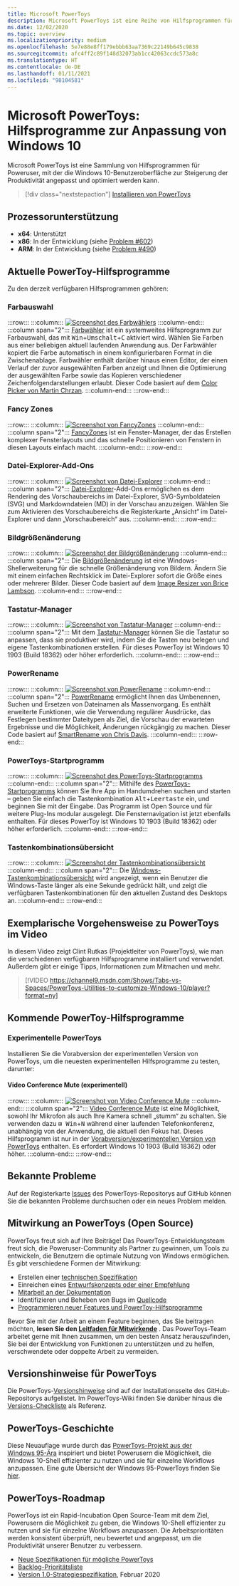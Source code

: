 ```yaml
---
title: Microsoft PowerToys
description: Microsoft PowerToys ist eine Reihe von Hilfsprogrammen für die Anpassung von Windows 10. Zu den Hilfsprogrammen gehören der Farbwähler (klicken Sie auf eine beliebige Stelle, um einen Farbwert zu übernehmen), FancyZones (Tastenkombinationen zur Positionierung von Fenstern in einem Rasterlayout), Datei-Explorer-Add-Ons (Vorschau von SVG- oder Markdown-Dateien), Bildgrößenänderung (Ändern der Größe eines oder mehrerer Bilder mit einem einfachen Rechtsklick), Tastatur-Manager (Umbelegung von Tasten oder Erstellen eigener Tastenkombinationen), PowerRename (massenhaftes Umbenennen mithilfe von Suchen und Ersetzen), PowerToys Run (Alt + Leertaste zum Starten von Anwendungen), eine Tastenkombinationsübersicht und vieles mehr.
ms.date: 12/02/2020
ms.topic: overview
ms.localizationpriority: medium
ms.openlocfilehash: 5e7e88e8ff179ebbb63aa7369c22149b645c9838
ms.sourcegitcommit: afc4ff2c89f148d32073ab1cc42063ccdc573a8c
ms.translationtype: HT
ms.contentlocale: de-DE
ms.lasthandoff: 01/11/2021
ms.locfileid: "98104581"
---
```

# <a name="microsoft-powertoys-utilities-to-customize-windows-10"></a>Microsoft PowerToys: Hilfsprogramme zur Anpassung von Windows 10

Microsoft PowerToys ist eine Sammlung von Hilfsprogrammen für Poweruser, mit der die Windows 10-Benutzeroberfläche zur Steigerung der Produktivität angepasst und optimiert werden kann.

> [!div class="nextstepaction"]
> [Installieren von PowerToys](install.md)

## <a name="processor-support"></a>Prozessorunterstützung

- **x64**: Unterstützt
- **x86**: In der Entwicklung (siehe [Problem #602](https://github.com/microsoft/PowerToys/issues/602))
- **ARM**: In der Entwicklung (siehe [Problem #490](https://github.com/microsoft/PowerToys/issues/490))

## <a name="current-powertoy-utilities"></a>Aktuelle PowerToy-Hilfsprogramme

Zu den derzeit verfügbaren Hilfsprogrammen gehören:

### <a name="color-picker"></a>Farbauswahl

:::row:::
    :::column:::
        [![Screenshot des Farbwählers](../images/pt-color-picker.png)](color-picker.md)
    :::column-end:::
    :::column span="2":::
        [Farbwähler](color-picker.md) ist ein systemweites Hilfsprogramm zur Farbauswahl, das mit <kbd>Win</kbd>+<kbd>Umschalt</kbd>+<kbd>C</kbd> aktiviert wird. Wählen Sie Farben aus einer beliebigen aktuell laufenden Anwendung aus. Der Farbwähler kopiert die Farbe automatisch in einem konfigurierbaren Format in die Zwischenablage. Farbwähler enthält darüber hinaus einen Editor, der einen Verlauf der zuvor ausgewählten Farben anzeigt und Ihnen die Optimierung der ausgewählten Farbe sowie das Kopieren verschiedener Zeichenfolgendarstellungen erlaubt. Dieser Code basiert auf dem [Color Picker von Martin Chrzan](https://github.com/martinchrzan/ColorPicker).
    :::column-end:::
:::row-end:::

### <a name="fancy-zones"></a>Fancy Zones

:::row:::
    :::column:::
        [![Screenshot von FancyZones](../images/pt-fancy-zones.png)](fancyzones.md)
    :::column-end:::
    :::column span="2":::
        [FancyZones](fancyzones.md) ist ein Fenster-Manager, der das Erstellen komplexer Fensterlayouts und das schnelle Positionieren von Fenstern in diesen Layouts einfach macht.
    :::column-end:::
:::row-end:::

### <a name="file-explorer-add-ons"></a>Datei-Explorer-Add-Ons

:::row:::
    :::column:::
        [![Screenshot von Datei-Explorer](../images/pt-file-explorer.png)](file-explorer.md)
    :::column-end:::
    :::column span="2":::
        [Datei-Explorer](file-explorer.md)-Add-Ons ermöglichen es dem Rendering des Vorschaubereichs im Datei-Explorer, SVG-Symboldateien (SVG) und Markdowndateien (MD) in der Vorschau anzuzeigen. Wählen Sie zum Aktivieren des Vorschaubereichs die Registerkarte „Ansicht“ im Datei-Explorer und dann „Vorschaubereich“ aus.
    :::column-end:::
:::row-end:::

### <a name="image-resizer"></a>Bildgrößenänderung

:::row:::
    :::column:::
        [![Screenshot der Bildgrößenänderung](../images/pt-image-resizer.png)](image-resizer.md)
    :::column-end:::
    :::column span="2":::
        Die [Bildgrößenänderung](image-resizer.md) ist eine Windows-Shellerweiterung für die schnelle Größenänderung von Bildern.  Ändern Sie mit einem einfachen Rechtsklick im Datei-Explorer sofort die Größe eines oder mehrerer Bilder. Dieser Code basiert auf dem [Image Resizer von Brice Lambson](https://github.com/bricelam/ImageResizer).
    :::column-end:::
:::row-end:::

### <a name="keyboard-manager"></a>Tastatur-Manager

:::row:::
    :::column:::
        [![Screenshot von Tastatur-Manager](../images/pt-keyboard-manager.png)](keyboard-manager.md)
    :::column-end:::
    :::column span="2":::
        Mit dem [Tastatur-Manager](keyboard-manager.md) können Sie die Tastatur so anpassen, dass sie produktiver wird, indem Sie die Tasten neu belegen und eigene Tastenkombinationen erstellen. Für dieses PowerToy ist Windows 10 1903 (Build 18362) oder höher erforderlich.
    :::column-end:::
:::row-end:::

### <a name="powerrename"></a>PowerRename

:::row:::
    :::column:::
        [![Screenshot von PowerRename](../images/pt-rename.png)](powerrename.md)
    :::column-end:::
    :::column span="2":::
        [PowerRename](powerrename.md) ermöglicht Ihnen das Umbenennen, Suchen und Ersetzen von Dateinamen als Massenvorgang. Es enthält erweiterte Funktionen, wie die Verwendung regulärer Ausdrücke, das Festlegen bestimmter Dateitypen als Ziel, die Vorschau der erwarteten Ergebnisse und die Möglichkeit, Änderungen rückgängig zu machen. Dieser Code basiert auf [SmartRename von Chris Davis](https://github.com/chrdavis/SmartRename).
    :::column-end:::
:::row-end:::

### <a name="powertoys-run"></a>PowerToys-Startprogramm

:::row:::
    :::column:::
        [![Screenshot des PowerToys-Startprogramms](../images/pt-run.png)](run.md)
    :::column-end:::
    :::column span="2":::
        Mithilfe des [PowerToys-Startprogramms](run.md) können Sie Ihre App im Handumdrehen suchen und starten – geben Sie einfach die Tastenkombination <kbd>Alt</kbd>+<kbd>Leertaste</kbd> ein, und beginnen Sie mit der Eingabe. Das Programm ist Open Source und für weitere Plug-Ins modular ausgelegt. Die Fensternavigation ist jetzt ebenfalls enthalten. Für dieses PowerToy ist Windows 10 1903 (Build 18362) oder höher erforderlich.
    :::column-end:::
:::row-end:::

### <a name="shortcut-guide"></a>Tastenkombinationsübersicht

:::row:::
    :::column:::
        [![Screenshot der Tastenkombinationsübersicht](../images/pt-shortcut-guide.png)](shortcut-guide.md)
    :::column-end:::
    :::column span="2":::
        Die [Windows-Tastenkombinationsübersicht](shortcut-guide.md) wird angezeigt, wenn ein Benutzer die Windows-Taste länger als eine Sekunde gedrückt hält, und zeigt die verfügbaren Tastenkombinationen für den aktuellen Zustand des Desktops an.
    :::column-end:::
:::row-end:::

## <a name="powertoys-video-walk-through"></a>Exemplarische Vorgehensweise zu PowerToys im Video

In diesem Video zeigt Clint Rutkas (Projektleiter von PowerToys), wie man die verschiedenen verfügbaren Hilfsprogramme installiert und verwendet. Außerdem gibt er einige Tipps, Informationen zum Mitmachen und mehr.

> [!VIDEO https://channel9.msdn.com/Shows/Tabs-vs-Spaces/PowerToys-Utilities-to-customize-Windows-10/player?format=ny]

## <a name="future-powertoy-utilities"></a>Kommende PowerToy-Hilfsprogramme

### <a name="experimental-powertoys"></a>Experimentelle PowerToys

Installieren Sie die Vorabversion der experimentellen Version von PowerToys, um die neuesten experimentellen Hilfsprogramme zu testen, darunter:

#### <a name="video-conference-mute-experimental"></a>Video Conference Mute (experimentell)

:::row:::
    :::column:::
        [![Screenshot von Video Conference Mute](../images/pt-video-conference-mute.png)](video-conference-mute.md)
    :::column-end:::
    :::column span="2":::
        [Video Conference Mute](video-conference-mute.md) ist eine Möglichkeit, sowohl Ihr Mikrofon als auch Ihre Kamera schnell „stumm“ zu schalten. Sie verwenden dazu <kbd>⊞ Win</kbd>+<kbd>N</kbd> während einer laufenden Telefonkonferenz, unabhängig von der Anwendung, die aktuell den Fokus hat. Dieses Hilfsprogramm ist nur in der [Vorabversion/experimentellen Version von PowerToys](https://github.com/microsoft/PowerToys/releases/) enthalten. Es erfordert Windows 10 1903 (Build 18362) oder höher.
    :::column-end:::
:::row-end:::

## <a name="known-issues"></a>Bekannte Probleme

Auf der Registerkarte [Issues](https://github.com/microsoft/PowerToys/issues) des PowerToys-Repositorys auf GitHub können Sie die bekannten Probleme durchsuchen oder ein neues Problem melden.

## <a name="contribute-to-powertoys-open-source"></a>Mitwirkung an PowerToys (Open Source)

PowerToys freut sich auf Ihre Beiträge! Das PowerToys-Entwicklungsteam freut sich, die Poweruser-Community als Partner zu gewinnen, um Tools zu entwickeln, die Benutzern die optimale Nutzung von Windows ermöglichen. Es gibt verschiedene Formen der Mitwirkung:

- Erstellen einer [technischen Spezifikation](https://codeburst.io/on-writing-tech-specs-6404c9791159)
- Einreichen eines [Entwurfskonzepts oder einer Empfehlung](https://www.microsoft.com/design/inclusive/)
- [Mitarbeit an der Dokumentation](/contribute/)
- Identifizieren und Beheben von Bugs im [Quellcode](https://github.com/microsoft/PowerToys/tree/master/src)
- [Programmieren neuer Features und PowerToy-Hilfsprogramme](https://github.com/microsoft/PowerToys/tree/master/doc/devdocs)

Bevor Sie mit der Arbeit an einem Feature beginnen, das Sie beitragen möchten, **lesen Sie den [Leitfaden für Mitwirkende](https://github.com/microsoft/PowerToys/blob/master/CONTRIBUTING.md)** . Das PowerToys-Team arbeitet gerne mit Ihnen zusammen, um den besten Ansatz herauszufinden, Sie bei der Entwicklung von Funktionen zu unterstützen und zu helfen, verschwendete oder doppelte Arbeit zu vermeiden.

## <a name="powertoys-release-notes"></a>Versionshinweise für PowerToys

Die PowerToys-[Versionshinweise](https://github.com/microsoft/PowerToys/releases/) sind auf der Installationsseite des GitHub-Repositorys aufgelistet. Im PowerToys-Wiki finden Sie darüber hinaus die [Versions-Checkliste](https://github.com/microsoft/PowerToys/wiki/Release-check-list) als Referenz.

## <a name="powertoys-history"></a>PowerToys-Geschichte

Diese Neuauflage wurde durch das [PowerToys-Projekt aus der Windows 95-Ära](https://en.wikipedia.org/wiki/Microsoft_PowerToys) inspiriert und bietet Powerusern die Möglichkeit, die Windows 10-Shell effizienter zu nutzen und sie für einzelne Workflows anzupassen.  Eine gute Übersicht der Windows 95-PowerToys finden Sie [hier](https://socket3.wordpress.com/2016/10/22/using-windows-95-powertoys/).

## <a name="powertoys-roadmap"></a>PowerToys-Roadmap

PowerToys ist ein Rapid-Incubation Open Source-Team mit dem Ziel, Powerusern die Möglichkeit zu geben, die Windows 10-Shell effizienter zu nutzen und sie für einzelne Workflows anzupassen. Die Arbeitsprioritäten werden konsistent überprüft, neu bewertet und angepasst, um die Produktivität unserer Benutzer zu verbessern.

- [Neue Spezifikationen für mögliche PowerToys](https://github.com/microsoft/PowerToys/wiki/Specs)
- [Backlog-Prioritätsliste](https://github.com/microsoft/PowerToys/wiki/Roadmap#backlog-priority-list-in-order)
- [Version 1.0-Strategiespezifikation](https://github.com/microsoft/PowerToys/wiki/Version-1.0-Strategy), Februar 2020

